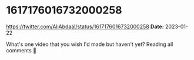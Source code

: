 # 1617176016732000258
https://twitter.com/AliAbdaal/status/1617176016732000258
**Date:** 2023-01-22

What's one video that you wish I'd made but haven't yet? Reading all comments 🙌
